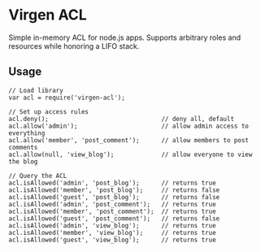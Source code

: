 Virgen ACL
==========

Simple in-memory ACL for node.js apps. Supports arbitrary roles and resources
while honoring a LIFO stack.

Usage
-----

    // Load library
    var acl = require('virgen-acl');

    // Set up access rules
    acl.deny();                               // deny all, default
    acl.allow('admin');                       // allow admin access to everything
    acl.allow('member', 'post_comment');      // allow members to post comments
    acl.allow(null, 'view_blog');             // allow everyone to view the blog

    // Query the ACL
    acl.isAllowed('admin', 'post_blog');      // returns true
    acl.isAllowed('member', 'post_blog');     // returns false
    acl.isAllowed('guest', 'post_blog');      // returns false
    acl.isAllowed('admin', 'post_comment');   // returns true
    acl.isAllowed('member', 'post_comment');  // returns true
    acl.isAllowed('guest', 'post_comment');   // returns false
    acl.isAllowed('admin', 'view_blog');      // returns true
    acl.isAllowed('member', 'view_blog');     // returns true
    acl.isAllowed('guest', 'view_blog');      // returns true